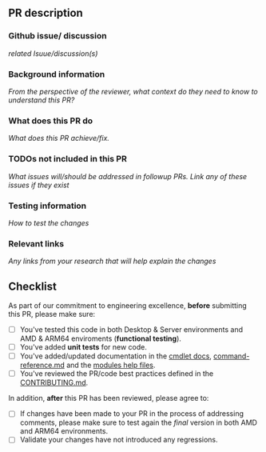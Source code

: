 ## PR description

### Github issue/ discussion

_related Isuue/discussion(s)_

### Background information

_From the perspective of the reviewer, what context do they need to know to understand this PR?_

### What does this PR do

_What does this PR achieve/fix._

### TODOs not included in this PR

_What issues will/should be addressed in followup PRs. Link any of these issues if they exist_

### Testing information

_How to test the changes_

### Relevant links

_Any links from your research that will help explain the changes_

## Checklist

As part of our commitment to engineering excellence, **before** submitting this PR, please make sure:

- [ ] You've tested this code in both Desktop & Server environments and AMD & ARM64 enviroments (**functional testing**).
- [ ] You've added **unit tests** for new code.
- [ ] You've added/updated documentation in the [cmdlet docs](../docs/About/), [command-reference.md](../docs/command-reference.md)  and the [modules help files](../containers-toolkit/en-US/containers-toolkit-help.xml).
- [ ] You've reviewed the PR/code best practices defined in the [CONTRIBUTING.md](../CONTRIBUTING.md).

In addition, **after** this PR has been reviewed, please agree to:

- [ ] If changes have been made to your PR in the process of addressing comments, please make sure to test again the _final_ version in both AMD and ARM64 environments.
- [ ] Validate your changes have not introduced any regressions.
